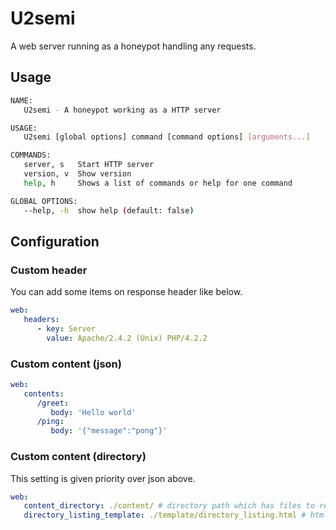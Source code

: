 # U2semi

A web server running as a honeypot handling any requests.

## Usage

```bash
NAME:
   U2semi - A honeypot working as a HTTP server

USAGE:
   U2semi [global options] command [command options] [arguments...]

COMMANDS:
   server, s   Start HTTP server
   version, v  Show version
   help, h     Shows a list of commands or help for one command

GLOBAL OPTIONS:
   --help, -h  show help (default: false)
```

## Configuration

### Custom header

You can add some items on response header like below.

```yaml
web:
   headers:
      - key: Server
        value: Apache/2.4.2 (Unix) PHP/4.2.2
```

### Custom content (json)

```yaml
web:
   contents:
      /greet:
         body: 'Hello world'
      /ping:
         body: '{"message":"pong"}'
```

### Custom content (directory)

This setting is given priority over json above.

```yaml
web:
   content_directory: ./content/ # directory path which has files to return as response
   directory_listing_template: ./template/directory_listing.html # html template for directory listing
```
